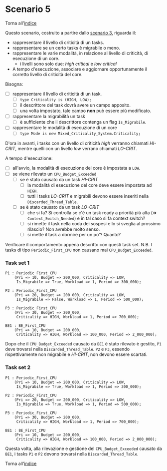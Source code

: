 # Scenario 5

Torna all'[indice](../index.md)

Questo scenario, costruito a partire dallo [scenario 3](../scenario_3/scenario_3.md), riguarda il:
- rappresentare il livello di criticità di un tasks.
- rappresentare se un certo tasks è migrabile o meno.
- rappresentare le varie modalità, in relazione al livello di criticità, di esecuzione di un core.
  - i livelli sono solo due: *high critical* e *low critical* 
- A tempo d'esecuzione, associare e aggiornare opportunamente il corretto livello di criticità del core.

Bisogna:
- [ ] rappresentare il livello di criticità di un task.
  - [ ] ``type Criticality is (HIGH, LOW);``
  - [ ] il descrittore del task dovrà avere un campo apposito.
  - [ ] una volta impostato, tale campo **non** può essere più modificato.
- [ ] rappresentare la migrabilità un task
  - [ ] è sufficiente che il descrittore contenga un flag `Is_Migrabile`. 
- [ ] rappresentare le modalità di esecuzione di un core
  - [ ] ``type Mode is new Mixed_Criticality_System.Criticality;`` 

D'ora in avanti, i tasks con un livello di criticità *high* verranno chiamati *HI-CRIT*, mentre quelli con un livello *low* verrano chiamati *LO-CRIT*.

A tempo d'esecuzione:
- [ ] all'avvio, la modalità di esecuzione del core è impostata a `LOW`.
- [ ] se viene rilevato un `CPU_Budget_Exceeded`
  - [ ] se è stato causato da un task *HI-CRIT*
    - [ ] la modalità di esecuzione del core deve essere impostata ad `HIGH`.
    - [ ] tutti i tasks *LO-CRIT* e migrabili devono essere inseriti nella `Discarded_Thread_Table`.
  - [ ] se è stato causato da un task *LO-CRIT*
    - [ ] che si fa? Si controlla se c'è un task ready a priorità più alta (=> `Context_Switch_Needed`) e in tal caso si fa context switch? 
    - [ ] si rimette il task nella coda dei sospesi e lo si sveglia al prossimo rilascio? Non avrebbe molto senso.
    - [ ] si mette il task a dormire per un po'? Quanto? 

Verificare il comportamento appena descritto con questi task set.
N.B. I tasks di tipo `Periodic_First_CPU` non causano mai `CPU_Budget_Exceeded`.
### Task set 1
```
P1 : Periodic_First_CPU
    (Pri => 10, Budget => 200_000, Criticality => LOW,
     Is_Migrabile => True, Workload => 1, Period => 300_000);

P2 : Periodic_First_CPU
    (Pri => 20, Budget => 200_000, Criticality => LOW,
     Is_Migrabile => False, Workload => 1, Period => 500_000);

P3 : Periodic_First_CPU
    (Pri => 30, Budget => 200_000,
     Criticality => HIGH, Workload => 1, Period => 700_000);

BE1 : BE_First_CPU
    (Pri => 10, Budget => 200_000,
     Criticality => HIGH, Workload => 100_000, Period => 2_000_000);
```

Dopo che il `CPU_Budget_Exceeded` causato da `BE1` è stato rilevato è gestito, `P1` deve trovarsi nella `Discarded_Thread_Table`. `P2` e `P3`, essendo rispettivamente non migrabile e *HI-CRIT*, non devono essere scartati.

### Task set 2

```
P1 : Periodic_First_CPU
    (Pri => 10, Budget => 200_000, Criticality => LOW,
     Is_Migrabile => True, Workload => 1, Period => 300_000);

P2 : Periodic_First_CPU
    (Pri => 20, Budget => 200_000, Criticality => LOW,
     Is_Migrabile => True, Workload => 1, Period => 500_000);

P3 : Periodic_First_CPU
    (Pri => 30, Budget => 200_000,
     Criticality => HIGH, Workload => 1, Period => 700_000);

BE1 : BE_First_CPU
    (Pri => 10, Budget => 200_000,
     Criticality => HIGH, Workload => 100_000, Period => 2_000_000);
```
Questa volta, alla rilevazione e gestione del `CPU_Budget_Exceeded` causato da `BE1`, i tasks `P1` e `P2` devono trovarsi nella `Discarded_Thread_Table`.

Torna all'[indice](../index.md)